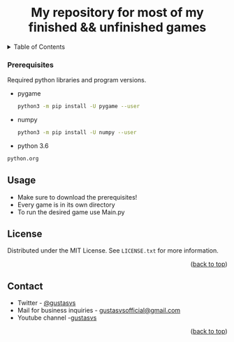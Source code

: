 <!-- Title -->
<br />
<div align="center">
  <h1 align="center">My repository for most of my finished && unfinished games</h1>
</div>

<!-- TABLE OF CONTENTS -->
<details>
  <summary>Table of Contents</summary>
  <ol>
    <li>
      <a href="#getting-started">Getting Started</a>
      <ul>
        <li><a href="#prerequisites">Prerequisites</a></li>
        <li><a href="#installation">Installation</a></li>
      </ul>
    </li>
    <li><a href="#usage">Usage</a></li>
    <li><a href="#license">License</a></li>
    <li><a href="#contact">Contact</a></li>
  </ol>
</details>

<!-- GETTING STARTED -->
### Prerequisites
Required python libraries and program versions.
* pygame
  ```sh
  python3 -m pip install -U pygame --user
  ```
* numpy
  ```sh
  python3 -m pip install -U numpy --user
  ```
 * python 3.6
  ```sh
  python.org
  ```
<!-- HOW TO USE -->
## Usage
* Make sure to download the prerequisites!
* Every game is in its own directory
* To run the desired game use Main.py
<!-- LICENSE -->
## License

Distributed under the MIT License. See `LICENSE.txt` for more information.

<p align="right">(<a href="#top">back to top</a>)</p>

<!-- CONTACT ME -->
## Contact

* Twitter - [@gustasvs](https://twitter.com/gustasvs)
* Mail for business inquiries - gustasvsofficial@gmail.com
* Youtube channel -[gustasvs](https://www.youtube.com/gustasvs)

<p align="right">(<a href="#top">back to top</a>)</p>
